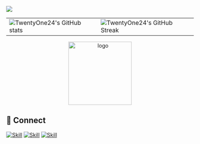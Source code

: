 

![](https://komarev.com/ghpvc/?username=twentyone24&color=blueviolet&style=flat-square)

<table cellpadding="0.1" cellspacing="0.1" border="0.1" style="border:none;">
  <tr>
    <td>
      <img align="center" src="https://github-readme-stats.vercel.app/api/?username=twentyone24&show_icons=true&title_color=fff&icon_color=79ff97&text_color=9f9f9f&bg_color=151515" alt="TwentyOne24's GitHub stats" />
    </td>
    <td>
      <img align="center" src="https://github-readme-streak-stats.herokuapp.com/?user=twentyone24&count_private=true&show_icons=true&theme=highcontrast)](https://github.com/twentyone24/github-readme-streak-stats" alt="TwentyOne24's GitHub Streak" />
    </td>
   </tr>
</table>

<p align="center">
  
  <img src="https://github-profile-trophy.vercel.app/?username=twentyone24&theme=nord&column=8&row=1&margin-w=8" alt="logo" height="170" />
</p>

## 🤝 Connect

[![Skill](https://img.shields.io/badge/LinkedIn-0077B5?style=for-the-badge&logo=linkedin&logoColor=white)](https://www.linkedin.com/in/navemics/)
[![Skill](https://img.shields.io/badge/Twitter-1DA1F2?style=for-the-badge&logo=twitter&logoColor=white)](https://twitter.com/navemics)
[![Skill](https://img.shields.io/badge/GitHub-100000?style=for-the-badge&logo=github&logoColor=white)](https://github.com/twentyone24)




